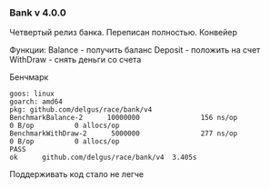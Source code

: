 ### Bank v 4.0.0

Четвертый релиз банка. Переписан полностью. Конвейер

Функции:
Balance - получить баланс
Deposit - положить на счет
WithDraw - снять деньги со счета

Бенчмарк
```
goos: linux
goarch: amd64
pkg: github.com/delgus/race/bank/v4
BenchmarkBalance-2      10000000               156 ns/op               0 B/op          0 allocs/op
BenchmarkWithDraw-2      5000000               277 ns/op               0 B/op          0 allocs/op
PASS
ok      github.com/delgus/race/bank/v4  3.405s
```
Поддерживать код стало не легче